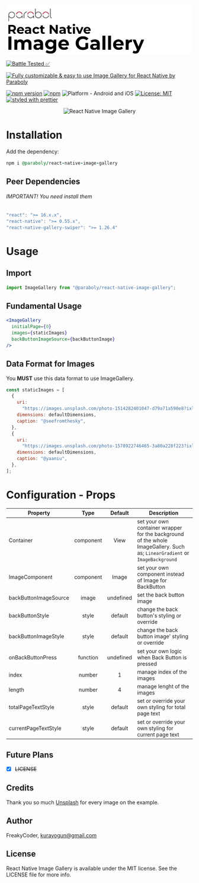 <img alt="React Native Image Gallery" src="assets/logo.png" width="1050"/>

[![Battle Tested ✅](https://img.shields.io/badge/-Battle--Tested%20%E2%9C%85-03666e?style=for-the-badge)](https://github.com/Paraboly/react-native-image-gallery)

[![Fully customizable & easy to use Image Gallery for React Native by Paraboly](https://img.shields.io/badge/-Fully%20customizable%20%26%20easy%20to%20use%20Image%20Gallery%20for%20React%20Native%20by%20Paraboly-lightgrey?style=for-the-badge)](https://github.com/Paraboly/react-native-image-gallery)

[![npm version](https://img.shields.io/npm/v/@paraboly/react-native-image-gallery.svg?style=for-the-badge)](https://www.npmjs.com/package/@paraboly/react-native-image-gallery)
[![npm](https://img.shields.io/npm/dt/@paraboly/react-native-image-gallery.svg?style=for-the-badge)](https://www.npmjs.com/package/@paraboly/react-native-image-gallery)
![Platform - Android and iOS](https://img.shields.io/badge/platform-Android%20%7C%20iOS-blue.svg?style=for-the-badge)
[![License: MIT](https://img.shields.io/badge/License-MIT-green.svg?style=for-the-badge)](https://opensource.org/licenses/MIT)
[![styled with prettier](https://img.shields.io/badge/styled_with-prettier-ff69b4.svg?style=for-the-badge)](https://github.com/prettier/prettier)

<p align="center">
  <img alt="React Native Image Gallery"
        src="assets/Screenshots/React-Native-Image-Gallery-v3.gif" />
</p>

# Installation

Add the dependency:

```ruby
npm i @paraboly/react-native-image-gallery
```

## Peer Dependencies

###### IMPORTANT! You need install them

```js
"react": ">= 16.x.x",
"react-native": ">= 0.55.x",
"react-native-gallery-swiper": ">= 1.26.4"
```

# Usage

## Import

```jsx
import ImageGallery from "@paraboly/react-native-image-gallery";
```

## Fundamental Usage

```jsx
<ImageGallery
  initialPage={0}
  images={staticImages}
  backButtonImageSource={backButtonImage}
/>
```

## Data Format for Images

You **MUST** use this data format to use ImageGallery.

```jsx
const staticImages = [
  {
    uri:
      "https://images.unsplash.com/photo-1514282401047-d79a71a590e8?ixlib=rb-1.2.1&ixid=eyJhcHBfaWQiOjEyMDd9&auto=format&fit=crop&w=1001&q=80",
    dimensions: defaultDimensions,
    caption: "@seefromthesky",
  },
  {
    uri:
      "https://images.unsplash.com/photo-1578922746465-3a80a228f223?ixlib=rb-1.2.1&ixid=eyJhcHBfaWQiOjEyMDd9&auto=format&fit=crop&w=582&q=80",
    dimensions: defaultDimensions,
    caption: "@yaaniu",
  },
];
```

# Configuration - Props

| Property              |   Type    |  Default  | Description                                                                                                                 |
| --------------------- | :-------: | :-------: | --------------------------------------------------------------------------------------------------------------------------- |
| Container             | component |   View    | set your own container wrapper for the background of the whole ImageGallery. Such as; `LinearGradient` or `ImageBackground` |
| ImageComponent        | component |   Image   | set your own component instead of Image for BackButton                                                                      |
| backButtonImageSource |   image   | undefined | set the back button image                                                                                                   |
| backButtonStyle       |   style   |  default  | change the back button's styling or override                                                                                |
| backButtonImageStyle  |   style   |  default  | change the back button image' styling or override                                                                           |
| onBackButtonPress     | function  | undefined | set your own logic when Back Button is pressed                                                                              |
| index                 |  number   |     1     | manage index of the images                                                                                                  |
| length                |  number   |     4     | manage lenght of the images                                                                                                 |
| totalPageTextStyle    |   style   |  default  | set or override your own styling for total page text                                                                        |
| currentPageTextStyle  |   style   |  default  | set or override your own styling for current page text                                                                      |

## Future Plans

- [x] ~~LICENSE~~

## Credits

Thank you so much [Unsplash](https://unsplash.com/) for every image on the example.

## Author

FreakyCoder, kurayogun@gmail.com

## License

React Native Image Gallery is available under the MIT license. See the LICENSE file for more info.
